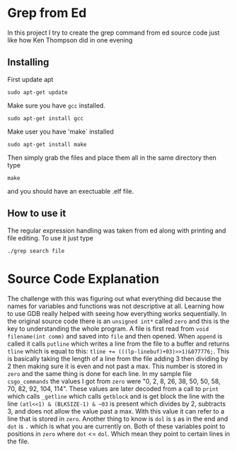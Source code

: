 # Grep from Ed
In this project I try to create the grep command from ed source code just like how Ken Thompson did in one evening
## Installing

First update apt
```
sudo apt-get update
```

Make sure you have `gcc` installed.
```
sudo apt-get install gcc
```
Make user you have 'make` installed
```
sudo apt-get install make
```
Then simply grab the files and place them all in the same directory then type
```
make
```
and you should have an exectuable .elf file.

## How to use it
The regular expression handling was taken from ed along with printing and file editing. To use it just type
```
./grep search file
```

# Source Code Explanation
The challenge with this was figuring out what everything did because the names for variables and functions was not descriptive at all. 
Learning how to use GDB really helped with seeing how everything works sequentially. In the original source code there is an
`unsigned int*` called `zero` and this is the key to understanding the whole program. A file is first read from
`void filename(int comm)` and saved into `file` and then opened. When `append` is called it calls `putline` which writes
a line from the file to a buffer and returns `tline` which is equal to this: `tline += (((lp-linebuf)+03)>>1)&077776;`.
This is basically taking the length of a line from the file adding 3 then dividing by 2 then making sure it is even
and not past a max. This number is stored in `zero` and the same thing is done for each line. In my sample file
`csgo_commands` the values I got from `zero` were "0, 2, 8, 26, 38, 50, 50, 58, 70, 82, 92, 104, 114". These values 
are later decoded from a call to `print` which calls `_getline` which calls `getblock` and is get block the line 
with the line `(atl<<1) & (BLKSIZE-1) & ~03` is present which divides by 2, subtracts 3, and does not allow the value
past a max. With this value it can refer to a line that is stored in `zero`. Another thing to know is `dol` is `$` as
in the end and `dot` is `.` which is what you are currently on. Both of these variables point to positions in `zero`
where `dot` <= `dol`. Which mean they point to certain lines in the file.
